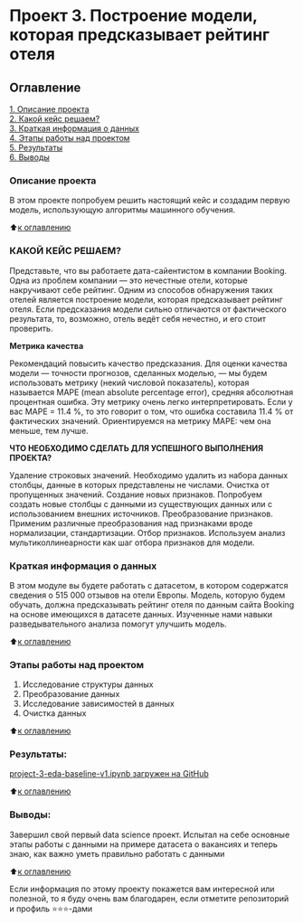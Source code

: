 # Проект 3. Построение модели, которая предсказывает рейтинг отеля

## Оглавление  
[1. Описание проекта](https://github.com/igord21/task-9.1/blob/main/project_3/README.md#описание-проекта)  
[2. Какой кейс решаем?](https://github.com/igord21/task-9.1/blob/main/project_3/README.md#Какой-кейс-решаем)  
[3. Краткая информация о данных](https://github.com/igord21/task-9.1/blob/main/project_3/README.md#Краткая-информация-о-данных)  
[4. Этапы работы над проектом](https://github.com/igord21/task-9.1/blob/main/project_3/README.md#Этапы-работы-над-проектом)  
[5. Результаты](https://github.com/igord21/task-9.1/blob/main/project_3/README.md#Результаты)    
[6. Выводы](https://github.com/igord21/task-9.1/blob/main/project_3/README.md#Выводы) 

### Описание проекта    

В этом проекте попробуем решить настоящий кейс и создадим первую модель, использующую алгоритмы машинного обучения.

:arrow_up:[к оглавлению](https://github.com/igord21/task-9.1/blob/main/project_3/README.md#Оглавление)

### КАКОЙ КЕЙС РЕШАЕМ?

Представьте, что вы работаете дата-сайентистом в компании Booking. Одна из проблем компании — это нечестные отели, которые накручивают себе рейтинг. 
Одним из способов обнаружения таких отелей является построение модели, которая предсказывает рейтинг отеля. Если предсказания модели сильно отличаются от фактического результата, то, возможно, отель ведёт себя нечестно, и его стоит проверить.

**Метрика качества**     

Рекомендаций повысить качество предсказания. Для оценки качества модели — точности прогнозов, сделанных моделью, — мы будем использовать метрику (некий числовой показатель), которая называется MAPE (mean absolute percentage error), средняя абсолютная процентная ошибка. Эту метрику очень легко интерпретировать. Если у вас MAPE = 11.4 %, то это говорит о том, что ошибка составила 11.4 % от фактических значений.
Ориентируемся на метрику MAPE: чем она меньше, тем лучше.

**ЧТО НЕОБХОДИМО СДЕЛАТЬ ДЛЯ УСПЕШНОГО ВЫПОЛНЕНИЯ ПРОЕКТА?**

Удаление строковых значений. Необходимо удалить из набора данных столбцы, данные в которых представлены не числами.
Очистка от пропущенных значений. 
Создание новых признаков. Попробуем создать новые столбцы с данными из существующих данных или с использованием внешних источников.
Преобразование признаков. Применим различные преобразования над признаками вроде нормализации, стандартизации.
Отбор признаков. Используем анализ мультиколлинеарности как шаг отбора признаков для модели.

### Краткая информация о данных

В этом модуле вы будете работать с датасетом, в котором содержатся сведения о 515 000 отзывов на отели Европы. Модель, которую будем обучать, 
должна предсказывать рейтинг отеля по данным сайта Booking на основе имеющихся в датасете данных. Изученные нами навыки разведывательного анализа помогут улучшить модель.

:arrow_up:[к оглавлению](https://github.com/igord21/task-9.1/blob/main/project_3/README.md#Оглавление)


### Этапы работы над проектом  
1. Исследование структуры данных
2. Преобразование данных
3. Исследование зависимостей в данных
4. Очистка данных

:arrow_up:[к оглавлению](https://github.com/igord21/task-9.1/blob/main/project_3/README.md#Оглавление)


### Результаты:  
[project-3-eda-baseline-v1.ipynb загружен на GitHub](https://github.com/igord21/task-9.1/blob/main/project_3/project-3-eda-baseline-v1.ipynb)

:arrow_up:[к оглавлению](https://github.com/igord21/task-9.1/blob/main/project_3/README.md#Оглавление)


### Выводы:  
Завершил свой первый data science проект.
Испытал на себе основные этапы работы с данными на примере датасета о вакансиях и теперь знаю, как важно уметь правильно работать с данными

:arrow_up:[к оглавлению](https://github.com/igord21/task-9.1/blob/main/project_3/README.md#Оглавление)


Если информация по этому проекту покажется вам интересной или полезной, то я буду очень вам благодарен, если отметите репозиторий и профиль ⭐️⭐️⭐️-дами
